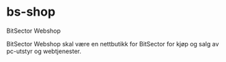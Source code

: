 # bs-shop
BitSector Webshop

BitSector Webshop skal være en nettbutikk for BitSector for kjøp og salg av pc-utstyr og webtjenester. 
